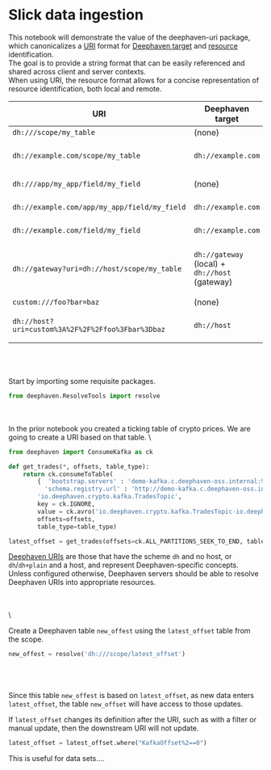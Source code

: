 # **Slick data ingestion**

This notebook will demonstrate the value of the deephaven-uri package, which canonicalizes a [URI](https://en.wikipedia.org/wiki/Uniform_Resource_Identifier) format for
[Deephaven target](src/main/java/io/deephaven/uri/DeephavenTarget.java) and
[resource](src/main/java/io/deephaven/uri/StructuredUri.java) identification.
\
The goal is to provide a string format that can be easily referenced and shared across client and server contexts.
\
When using URI, the resource format allows for a concise representation of resource identification, both local and remote. 

| URI                                               | Deephaven target                               | Type                    | Type-specific information                        |
|-------------------------------------------------- | ---------------------------------------------- | ----------------------- | ------------------------------------------------ |
| `dh:///scope/my_table`                            | (none)                                         | scope                   | variableName=`my_table`                          |
| `dh://example.com/scope/my_table`                 | `dh://example.com`                             | remote + scope          | variableName=`my_table`                          |
| `dh:///app/my_app/field/my_field`                 | (none)                                         | app                     | applicationId=`my_app` fieldName=`my_field`      |
| `dh://example.com/app/my_app/field/my_field`      | `dh://example.com`                             | remote + app            | applicationId=`my_app` fieldName=`my_field`      |
| `dh://example.com/field/my_field`                 | `dh://example.com`                             | remote + field          | applicationId=`example.com` fieldName=`my_field` |
| `dh://gateway?uri=dh://host/scope/my_table`       | `dh://gateway` (local) + `dh://host` (gateway) | remote + remote + scope | variableName=`my_table`                          |
| `custom:///foo?bar=baz`                           | (none)                                         | custom                  | (custom)                                         |
| `dh://host?uri=custom%3A%2F%2F%2Ffoo%3Fbar%3Dbaz` | `dh://host`                                    | remote + custom         | (custom)                                         |

\
\
\
Start by importing some requisite packages. 

```python
from deephaven.ResolveTools import resolve
```
\
\
In the prior notebook you created a ticking table of crypto prices.  We are going to create a URI based on that table. 
\

```python
from deephaven import ConsumeKafka as ck

def get_trades(*, offsets, table_type):
    return ck.consumeToTable(
        {  'bootstrap.servers' : 'demo-kafka.c.deephaven-oss.internal:9092',
          'schema.registry.url' : 'http://demo-kafka.c.deephaven-oss.internal:8081' },
        'io.deephaven.crypto.kafka.TradesTopic',
        key = ck.IGNORE,
        value = ck.avro('io.deephaven.crypto.kafka.TradesTopic-io.deephaven.crypto.Trade'),
        offsets=offsets,
        table_type=table_type)

latest_offset = get_trades(offsets=ck.ALL_PARTITIONS_SEEK_TO_END, table_type='stream')

```


[Deephaven URIs](src/main/java/io/deephaven/uri/DeephavenUri.java) are those that have the scheme `dh` and no host,
or `dh`/`dh+plain` and a host, and represent Deephaven-specific concepts. Unless configured otherwise, Deephaven servers
should be able to resolve Deephaven URIs into appropriate resources.

\
\
\

Create a Deephaven table `new_offest` using the `latest_offset` table from the scope.

```python
new_offest = resolve('dh:///scope/latest_offset')
```
\
\
\
Since this table `new_offest` is based on `latest_offset`, as new data enters `latest_offset`, the table `new_offset` will have access to those updates.

If `latest_offset` changes its definition after the URI, such as with a filter or manual update, then the downstream URI will not update.

```python
latest_offset = latest_offset.where("KafkaOffset%2==0")
```

This is useful for data sets.... 
